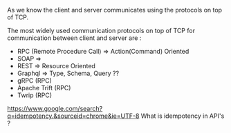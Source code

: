 As we know the client and server communicates using the protocols on top of TCP. 

The most widely used communication protocols on top of TCP for communication between client and server are :

- RPC (Remote Procedure Call)                 => Action(Command) Oriented
- SOAP                                        => 
- REST                                        => Resource Oriented
- Graphql                                     => Type, Schema, Query ??
- gRPC (RPC)
- Apache Trift (RPC)
- Twrip (RPC)



https://www.google.com/search?q=idempotency.&sourceid=chrome&ie=UTF-8
What is idempotency in API's ?
